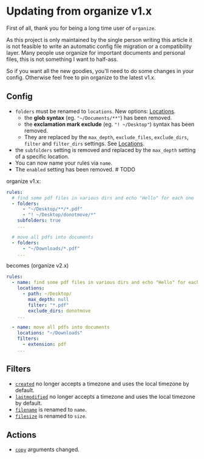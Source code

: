 # Updating from organize v1.x

First of all, thank you for being a long time user of `organize`.

As this project is only maintained by the single person writing this article it is not
feasible to write an automatic config file migration or a compatibility layer.
Many people use organize for important documents and personal files, this is not
something I want to half-ass.

So if you want all the new goodies, you'll need to do some changes in your config.
Otherwise feel free to pin organize to the latest v1.x.

## Config

- `folders` must be renamed to `locations`. New options: [Locations](02-locations.md).
  - the **glob syntax** (eg. `"~/Documents/**"`) has been removed.
  - the **exclamation mark exclude** (eg. `"! ~/Desktop"`) syntax has been removed.
  - They are replaced by the `max_depth`, `exclude_files`, `exclude_dirs`, `filter` and
    `filter_dirs` settings. See [Locations](02-locations.md).
- the `subfolders` setting is removed and replaced by the `max_depth` setting
  of a specific location.
- You can now name your rules via `name`.
- The `enabled` setting has been removed. # TODO

organize v1.x:

```yaml
rules:
  # find some pdf files in various dirs and echo "Hello" for each one
  - folders:
      - "~/Desktop/**/*.pdf"
      - "! ~/Desktop/donotmove/*"
    subfolders: true
    ...

  # move all pdfs into documents
  - folders:
      - "~/Downloads/*.pdf"
    ...
```

becomes (organize v2.x)

```yaml
rules:
  - name: find some pdf files in various dirs and echo "Hello" for each one
    locations:
      - path: ~/Desktop/
        max_depth: null
        filter: "*.pdf"
        exclude_dirs: donotmove
    ...

  - name: move all pdfs into documents
    locations: "~/Downloads"
    filters:
      - extension: pdf
    ...
```

## Filters

- [`created`](03-filters.md#created) no longer accepts a timezone and uses the local timezone by default.
- [`lastmodified`](03-filters.md#lastmodified) no longer accepts a timezone and uses the local timezone by default.
- [`filename`](03-filters.md#name) is renamed to `name`.
- [`filesize`](03-filters.md#size) is renamed to `size`.

## Actions

- [`copy`](04-actions.md#copy) arguments changed.
